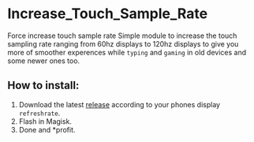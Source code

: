 # Increase_Touch_Sample_Rate
 Force increase touch sample rate
 Simple module to increase the touch sampling rate ranging from 60hz displays to 120hz displays to give you more of smoother experences while `typing` and `gaming` in old devices and some newer ones too.

 ## How to install:
 1. Download the latest [release](https://github.com/Nayemhasan/Increase_Touch_Sample_Rate/releases/tag/V.1) according to your phones display `refreshrate`.
 2. Flash in Magisk.
 3. Done and *profit.
